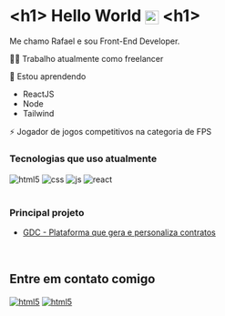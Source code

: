 # &lt;h1&gt; Hello World <img align="center" width="24" alt="html5" src="https://c.tenor.com/WXJXOkgr5FoAAAAj/smiley-emoji.gif" /> &lt;h1&gt;

Me chamo Rafael e sou Front-End Developer.


👩‍💻 Trabalho atualmente como freelancer

🧠 Estou aprendendo
  - ReactJS
  - Node
  - Tailwind

⚡️ Jogador de jogos competitivos na categoria de FPS


### Tecnologias que uso atualmente

<div style="display: inline_block">
  <img align="center" alt="html5" src="https://img.shields.io/badge/HTML5-E34F26?style=for-the-badge&logo=html5&logoColor=white" />
  <img align="center" alt="css" src="https://img.shields.io/badge/CSS3-1572B6?style=for-the-badge&logo=css3&logoColor=white" />
  <img align="center" alt="js" src="https://img.shields.io/badge/JavaScript-F7DF1E?style=for-the-badge&logo=javascript&logoColor=black" />
  <img align="center" alt="react" sct="https://img.shields.io/badge/-ReactJs-61DAFB?logo=react&logoColor=white&style=for-the-badge" />
</div><br/>

### Principal projeto

- [ GDC - Plataforma que gera e personaliza contratos ](https://github.com/Rafael-1357/GDC)<br/>
<br/>

## Entre em contato comigo

<div style="display: inline_block">
<a href="mailto:Rafaellsilveira1357@gmail.com"><img align="center" alt="html5" src="https://img.shields.io/badge/Gmail-D14836?style=for-the-badge&logo=gmail&logoColor=white" /></a>
<a href="https://www.linkedin.com/in/rafael-silveira-4b8368219/"><img align="center" alt="html5" src="https://img.shields.io/badge/LinkedIn-0077B5?style=for-the-badge&logo=linkedin&logoColor=white" /></a>
</div>
